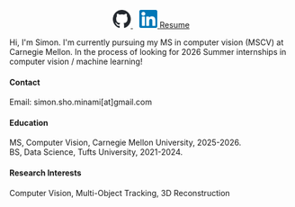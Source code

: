 <p align="center">
  <a href="https://github.com/simon-minami">
    <img src="static/assets/img/github.svg" alt="GitHub" width="32" height="32" />
  </a>
  &nbsp;&nbsp;
  <a href="https://www.linkedin.com/in/simon-minami-7158a61ba/">
    <img src="static/assets/img/linkedin.svg" alt="LinkedIn" width="32" height="32" />
  </a>
  <a href="static/assets/resume.pdf" target="_blank">Resume</a>
</p>

Hi, I'm Simon. I'm currently pursuing my MS in computer vision (MSCV) at Carnegie Mellon. 
In the process of looking for 2026 Summer internships in computer vision / machine learning!

#### Contact

Email: simon.sho.minami[at]gmail.com

#### Education
MS, Computer Vision, Carnegie Mellon University, 2025-2026.\
BS, Data Science, Tufts University, 2021-2024.


#### Research Interests
Computer Vision, Multi-Object Tracking, 3D Reconstruction
